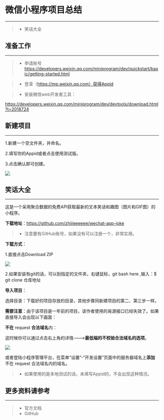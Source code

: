 # 微信小程序项目总结

---

> * 笑话大全

## 准备工作

---

> * 申请账号 https://developers.weixin.qq.com/miniprogram/dev/quickstart/basic/getting-started.html

> * 登录（https://mp.weixin.qq.com）获得Appid

> * 安装微信web开发者工具：

https://developers.weixin.qq.com/miniprogram/dev/devtools/download.html?t=2018724

## 新建项目

---

1.新建一个空文件夹，并命名。

2.填写你的Appid或者点击使用测试版。

3.点击确认即可创建。

![](http://mt1.baidu.com/timg?shitu&quality=100&sharpen=100&er=&imgtype=0&wh_rate=null&size=h120&sec=1533150257&di=e3ba72faf6d796fb5d3d36681fa25901&src=http%3A%2F%2Fmt1.baidu.com%2Ftimg%3Fshitu%26quality%3D100%26sharpen%3D100%26er%3D%26imgtype%3D0%26wh_rate%3Dnull%26size%3D9%26sec%3D1533150258%26di%3D810db1297c19fed682743e1257f52028%26cut_x%3D0%26cut_y%3D0%26cut_w%3D538%26cut_h%3D489%26src%3Dhttp%253A%252F%252Fa.hiphotos.baidu.com%252Fimage%252F%252570%252569%252563%252Fitem%252F83025aafa40f4bfb0bec5d970f4f78f0f7361831.jpg)

## 笑话大全

---

这是一个采用聚合数据的免费API获取最新的文本笑话和趣图（图片和GIF图）的小程序。

**下载地址**：https://github.com/zhijieeeeee/wechat-app-joke

> * 注意要有GitHub账号，如果没有可以注册一个，非常实用。

**下载方式**：

1.直接点击Download ZIP

![](http://mt1.baidu.com/timg?shitu&quality=100&sharpen=100&er=&imgtype=0&wh_rate=null&size=h120&sec=1533149823&di=c841d16465e0e6a73585ab4971e4ebb6&src=http%3A%2F%2Fmt1.baidu.com%2Ftimg%3Fshitu%26quality%3D100%26sharpen%3D100%26er%3D%26imgtype%3D0%26wh_rate%3Dnull%26size%3D9%26sec%3D1533149823%26di%3Deea2e3803f034ffa7d169156d192dfb3%26cut_x%3D136.60000000000002%26cut_y%3D77.40666666666667%26cut_w%3D1092.8000000000002%26cut_h%3D614.7%26src%3Dhttp%253A%252F%252Fh.hiphotos.baidu.com%252Fimage%252F%252570%252569%252563%252Fitem%252F023b5bb5c9ea15ce61e320caba003af33b87b2e0.jpg)

2.如果安装有git的话，可以到指定的文件夹，右键鼠标，git bash here ,输入：$ git clone 仓库地址

**导入项目**：

选择目录：下载好的项目存放的目录，其他步骤同新建项目的第二、第三步一样。

**需要注意**：由于该项目是一年前的项目，该作者使用的易源接口已经失效了。如果直接导入会出现以下画面：

**不在** request **合法域名**内：

这时候你可以通过点击右上角的详情--->**最低端的不校验合法域名的选项**。

![](http://mt1.baidu.com/timg?shitu&quality=100&sharpen=100&er=&imgtype=0&wh_rate=null&size=h120&sec=1533149926&di=3bbf7c246691733a960ac9c3bff77669&src=http%3A%2F%2Fmt1.baidu.com%2Ftimg%3Fshitu%26quality%3D100%26sharpen%3D100%26er%3D%26imgtype%3D0%26wh_rate%3Dnull%26size%3D9%26sec%3D1533149926%26di%3D1ab39431846b7bed66a668bb12e74734%26cut_x%3D0%26cut_y%3D0%26cut_w%3D439.83000000000004%26cut_h%3D724%26src%3Dhttp%253A%252F%252Fc.hiphotos.baidu.com%252Fimage%252F%252570%252569%252563%252Fitem%252Fae51f3deb48f8c54068605ec36292df5e1fe7f98.jpg)

或者登陆小程序管理平台，在菜单“设置”-“开发设置”页面中的服务器域名上**添加**不在 request 合法域名内的域名。

> * 如果使用的是本地测试的话，未填写Appid的，不会出现这种情况。

## 更多资料请参考

---

> * 官方文档
> * GitHub
